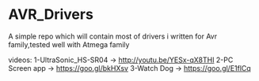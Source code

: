# AVR_Drivers
A simple repo which will contain most of drivers i written for Avr family,tested well with Atmega family

videos:
1-UltraSonic_HS-SR04 -> http://youtu.be/YESx-qX8THI
2-PC Screen app -> https://goo.gl/bkHXsv
3-Watch Dog -> https://goo.gl/E1flCq
